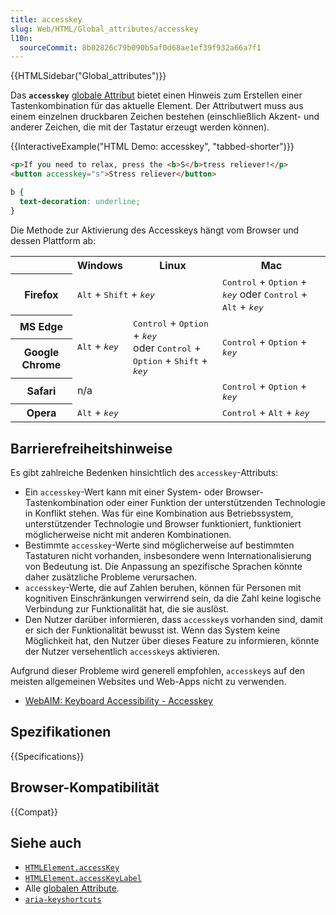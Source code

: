 ```yaml
---
title: accesskey
slug: Web/HTML/Global_attributes/accesskey
l10n:
  sourceCommit: 8b02826c79b090b5af0d68ae1ef39f932a66a7f1
---
```


{{HTMLSidebar("Global_attributes")}}

Das **`accesskey`** [globale Attribut](/de/docs/Web/HTML/Global_attributes) bietet einen Hinweis zum Erstellen einer Tastenkombination für das aktuelle Element. Der Attributwert muss aus einem einzelnen druckbaren Zeichen bestehen (einschließlich Akzent- und anderer Zeichen, die mit der Tastatur erzeugt werden können).

{{InteractiveExample("HTML Demo: accesskey", "tabbed-shorter")}}

```html interactive-example
<p>If you need to relax, press the <b>S</b>tress reliever!</p>
<button accesskey="s">Stress reliever</button>
```

```css interactive-example
b {
  text-decoration: underline;
}
```

Die Methode zur Aktivierung des Accesskeys hängt vom Browser und dessen Plattform ab:

<table class="standard-table">
  <tbody>
    <tr>
      <th></th>
      <th>Windows</th>
      <th>Linux</th>
      <th>Mac</th>
    </tr>
    <tr>
      <th>Firefox</th>
      <td colspan="2"><kbd>Alt</kbd> + <kbd>Shift</kbd> + <kbd><em>key</em></kbd></td>
      <td>
        <kbd>Control</kbd> + <kbd>Option</kbd> +
        <kbd><em>key</em></kbd> oder <kbd>Control</kbd> + <kbd>Alt</kbd> +
        <kbd><em>key</em></kbd>
      </td>
    </tr>
    <tr>
      <th>MS Edge</th>
      <td rowspan="2"><kbd>Alt</kbd> + <kbd><em>key</em></kbd></td>
      <td rowspan="2">
        <kbd>Control</kbd> + <kbd>Option</kbd> + <kbd><em>key</em></kbd><br>oder <kbd>Control</kbd> + <kbd>Option</kbd> + <kbd>Shift</kbd> +
        <kbd><em>key</em></kbd>
      </td>
      <td rowspan="2"><kbd>Control</kbd> + <kbd>Option</kbd> + <kbd><em>key</em></kbd></td>
    </tr>
    <tr>
      <th>Google Chrome</th>
    </tr>
    <tr>
      <th>Safari</th>
      <td colspan="2">n/a</td>
      <td><kbd>Control</kbd> + <kbd>Option</kbd> + <kbd><em>key</em></kbd></td>
    </tr>
    <tr>
      <th>Opera</th>
      <td colspan="2"><kbd>Alt</kbd> + <kbd><em>key</em></kbd></td>
      <td><kbd>Control</kbd> + <kbd>Alt</kbd> + <kbd><em>key</em></kbd></td>
    </tr>
  </tbody>
</table>

## Barrierefreiheitshinweise

Es gibt zahlreiche Bedenken hinsichtlich des `accesskey`-Attributs:

- Ein `accesskey`-Wert kann mit einer System- oder Browser-Tastenkombination oder einer Funktion der unterstützenden Technologie in Konflikt stehen. Was für eine Kombination aus Betriebssystem, unterstützender Technologie und Browser funktioniert, funktioniert möglicherweise nicht mit anderen Kombinationen.
- Bestimmte `accesskey`-Werte sind möglicherweise auf bestimmten Tastaturen nicht vorhanden, insbesondere wenn Internationalisierung von Bedeutung ist. Die Anpassung an spezifische Sprachen könnte daher zusätzliche Probleme verursachen.
- `accesskey`-Werte, die auf Zahlen beruhen, können für Personen mit kognitiven Einschränkungen verwirrend sein, da die Zahl keine logische Verbindung zur Funktionalität hat, die sie auslöst.
- Den Nutzer darüber informieren, dass `accesskey`s vorhanden sind, damit er sich der Funktionalität bewusst ist. Wenn das System keine Möglichkeit hat, den Nutzer über dieses Feature zu informieren, könnte der Nutzer versehentlich `accesskey`s aktivieren.

Aufgrund dieser Probleme wird generell empfohlen, `accesskey`s auf den meisten allgemeinen Websites und Web-Apps nicht zu verwenden.

- [WebAIM: Keyboard Accessibility - Accesskey](https://webaim.org/techniques/keyboard/accesskey#spec)

## Spezifikationen

{{Specifications}}

## Browser-Kompatibilität

{{Compat}}

## Siehe auch

- [`HTMLElement.accessKey`](/de/docs/Web/API/HTMLElement/accessKey)
- [`HTMLElement.accessKeyLabel`](/de/docs/Web/API/HTMLElement/accessKeyLabel)
- Alle [globalen Attribute](/de/docs/Web/HTML/Global_attributes).
- [`aria-keyshortcuts`](https://www.w3.org/TR/wai-aria-1.1/#aria-keyshortcuts)

